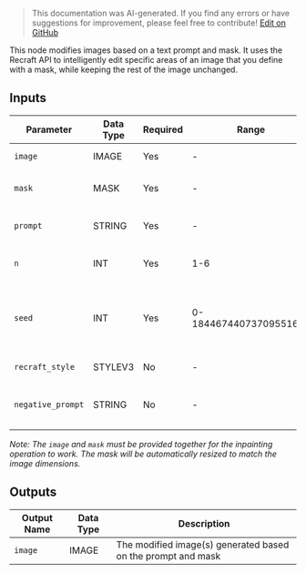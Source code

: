 > This documentation was AI-generated. If you find any errors or have suggestions for improvement, please feel free to contribute! [Edit on GitHub](https://github.com/Comfy-Org/embedded-docs/blob/main/comfyui_embedded_docs/docs/RecraftImageInpaintingNode/en.md)

This node modifies images based on a text prompt and mask. It uses the Recraft API to intelligently edit specific areas of an image that you define with a mask, while keeping the rest of the image unchanged.

## Inputs

| Parameter | Data Type | Required | Range | Description |
|-----------|-----------|----------|-------|-------------|
| `image` | IMAGE | Yes | - | The input image to be modified |
| `mask` | MASK | Yes | - | The mask defining which areas of the image should be modified |
| `prompt` | STRING | Yes | - | Prompt for the image generation (default: empty string) |
| `n` | INT | Yes | 1-6 | The number of images to generate (default: 1, minimum: 1, maximum: 6) |
| `seed` | INT | Yes | 0-18446744073709551615 | Seed to determine if node should re-run; actual results are nondeterministic regardless of seed (default: 0, minimum: 0, maximum: 18446744073709551615) |
| `recraft_style` | STYLEV3 | No | - | Optional style parameter for Recraft API |
| `negative_prompt` | STRING | No | - | An optional text description of undesired elements on an image (default: empty string) |

*Note: The `image` and `mask` must be provided together for the inpainting operation to work. The mask will be automatically resized to match the image dimensions.*

## Outputs

| Output Name | Data Type | Description |
|-------------|-----------|-------------|
| `image` | IMAGE | The modified image(s) generated based on the prompt and mask |
